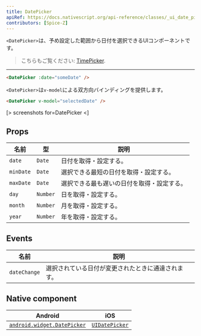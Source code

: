 ```yaml
---
title: DatePicker
apiRef: https://docs.nativescript.org/api-reference/classes/_ui_date_picker_.datepicker
contributors: [Spice-Z]
---
```


`<DatePicker>`は、予め設定した範囲から日付を選択できるUIコンポーネントです。

> こちらもご覧ください: [TimePicker](/en/docs/elements/components/time-picker).

---

```html
<DatePicker :date="someDate" />
```

`<DatePicker>`は`v-model`による双方向バインディングを提供します。

```html
<DatePicker v-model="selectedDate" />
```

[> screenshots for=DatePicker <]

## Props

| 名前 | 型 | 説明 |
|------|------|-------------|
| `date` | `Date` | 日付を取得・設定する。
| `minDate` | `Date` | 選択できる最短の日付を取得・設定する。
| `maxDate` | `Date` | 選択できる最も遅いの日付を取得・設定する。
| `day` | `Number` | 日を取得・設定する。
| `month` | `Number` | 月を取得・設定する。
| `year` | `Number` | 年を取得・設定する。

## Events

| 名前 | 説明 |
|------|-------------|
| `dateChange` | 選択されている日付が変更されたときに通達されます。

## Native component

| Android |	iOS |
|---------|-----|
| [`android.widget.DatePicker`](https://developer.android.com/reference/android/widget/DatePicker.html) | [`UIDatePicker`](https://developer.apple.com/documentation/uikit/uidatepicker)
